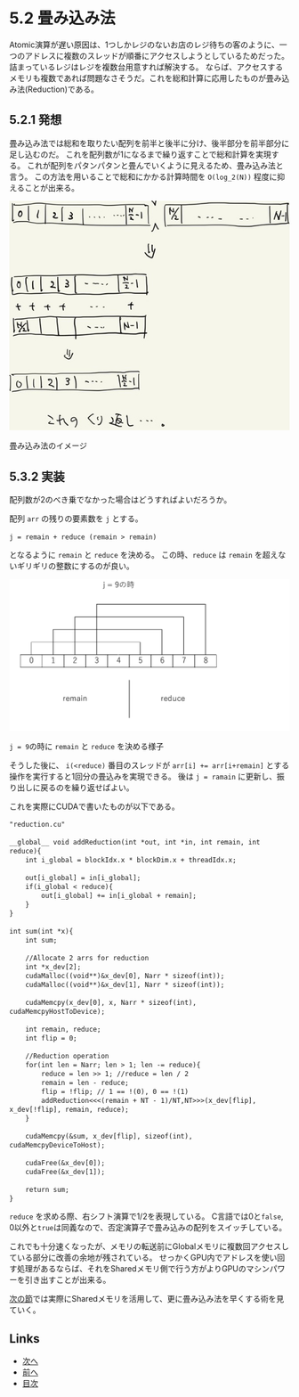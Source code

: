 # 5.2 畳み込み法
Atomic演算が遅い原因は、1つしかレジのないお店のレジ待ちの客のように、一つのアドレスに複数のスレッドが順番にアクセスしようとしているためだった。
詰まっているレジはレジを複数台用意すれば解決する。
ならば、アクセスするメモリも複数であれば問題なさそうだ。これを総和計算に応用したものが畳み込み法(Reduction)である。

## 5.2.1 発想

畳み込み法では総和を取りたい配列を前半と後半に分け、後半部分を前半部分に足し込むのだ。
これを配列数が1になるまで繰り返すことで総和計算を実現する。
これが配列をパタンパタンと畳んでいくように見えるため、畳み込み法と言う。
この方法を用いることで総和にかかる計算時間を `O(log_2(N))` 程度に抑えることが出来る。

![5.2-reduction.jpg](./images/5.2-reduction.jpg)

畳み込み法のイメージ

## 5.3.2 実装
配列数が2のべき乗でなかった場合はどうすればよいだろうか。

配列 `arr` の残りの要素数を `j` とする。

`j = remain + reduce (remain > remain)`

となるように `remain` と `reduce` を決める。
この時、`reduce` は `remain` を超えないギリギリの整数にするのが良い。

![5.2-reduce-arr.png](./images/5.2-reduce-arr.png)

`j = 9`の時に `remain` と `reduce` を決める様子

そうした後に、 `i(<reduce)` 番目のスレッドが `arr[i] += arr[i+remain]` とする操作を実行すると1回分の畳込みを実現できる。
後は `j = ramain` に更新し、振り出しに戻るのを繰り返せばよい。

これを実際にCUDAで書いたものが以下である。

```cuda
"reduction.cu"

__global__ void addReduction(int *out, int *in, int remain, int reduce){
    int i_global = blockIdx.x * blockDim.x + threadIdx.x;

    out[i_global] = in[i_global];
    if(i_global < reduce){
        out[i_global] += in[i_global + remain];
    }
}

int sum(int *x){
    int sum;

    //Allocate 2 arrs for reduction
    int *x_dev[2];
    cudaMalloc((void**)&x_dev[0], Narr * sizeof(int));
    cudaMalloc((void**)&x_dev[1], Narr * sizeof(int));

    cudaMemcpy(x_dev[0], x, Narr * sizeof(int), cudaMemcpyHostToDevice);

    int remain, reduce;
    int flip = 0;

    //Reduction operation
    for(int len = Narr; len > 1; len -= reduce){
        reduce = len >> 1; //reduce = len / 2
        remain = len - reduce;
        flip = !flip; // 1 == !(0), 0 == !(1)
        addReduction<<<(remain + NT - 1)/NT,NT>>>(x_dev[flip], x_dev[!flip], remain, reduce);
    }

    cudaMemcpy(&sum, x_dev[flip], sizeof(int), cudaMemcpyDeviceToHost);

    cudaFree(&x_dev[0]);
    cudaFree(&x_dev[1]);

    return sum;
}
```
`reduce` を求める際、右シフト演算で1/2を表現している。
C言語では0と`false`, 0以外と`true`は同義なので、否定演算子で畳み込みの配列をスイッチしている。

これでも十分速くなったが、メモリの転送前にGlobalメモリに複数回アクセスしている部分に改善の余地が残されている。
せっかくGPU内でアドレスを使い回す処理があるならば、それをSharedメモリ側で行う方がよりGPUのマシンパワーを引き出すことが出来る。

[次の節](./5.3.md)では実際にSharedメモリを活用して、更に畳み込み法を早くする術を見ていく。

## Links
* [次へ](./5.3.md)
* [前へ](./5.1.md)
* [目次](./index.md)